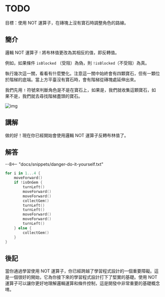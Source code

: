 # TODO

目標：使用 NOT 運算子，在磚塊上沒有寶石時調整角色的路線。

## 簡介

邏輯 NOT 運算子`！`將布林值更改為其相反的值，即反轉值。

例如，如果條件 `isBlocked` （受阻）為偽，則 `!isBlocked`（不受阻）為真。

執行幾次這一關，看看有什麼雙化。注意這一關中始終會有四顆寶石，但有一顆位於階梯的底端。當上方平臺沒有寶石時，會有階梯從磚塊處延伸出來。

我們先用 `!` 符號來判斷角色是不是在寶石上，如果是，我們就收集這顆寶石，如果不是，我們就去尋找階梯盡頭的寶石。

![img](https://imagedelivery.net/cdkaXPuFls5qlrh3GM4hfA/4d757c53-d4a7-4fb3-3a86-9ae1f21d4500/public)

## 講解

做的好！現在你已經開始會使用邏輯 NOT 運算子反轉布林值了。

## 解答

--8<-- "docs/snippets/danger-do-it-yourself.txt"

```swift linenums="1"
for i in 1...4 {
    moveForward()
    if !isOnGem {
        turnLeft()
        moveForward()
        moveForward()
        collectGem()
        turnLeft()
        turnLeft()
        moveForward()
        moveForward()
        turnLeft()
    } else {
        collectGem()
    }
}
```

## 後記

當你通過學習使用 NOT 運算子，你已經跨越了學習程式設計的一個重要障礙。這是一個很好的開始，它為你接下來的學習程式設計打下了堅實的基礎。使用 NOT 運算子可以讓你更好地理解邏輯運算和條件控制，這是開發中非常重要的基礎概念唷。
